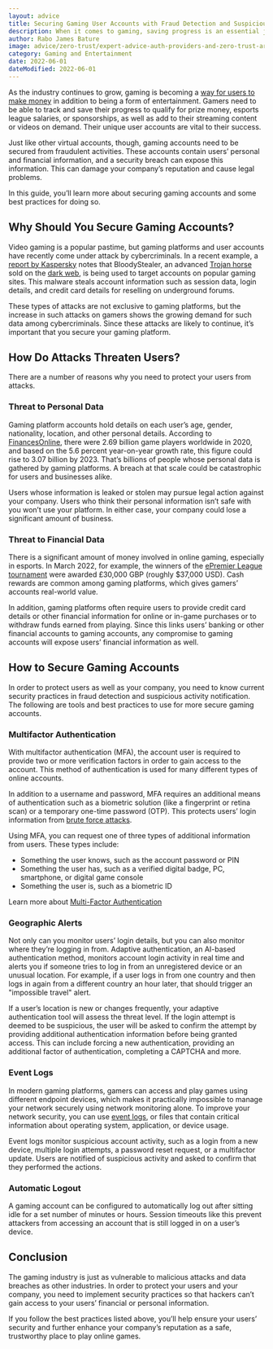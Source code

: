 ```yaml
---
layout: advice
title: Securing Gaming User Accounts with Fraud Detection and Suspicious Activity Notification
description: When it comes to gaming, saving progress is an essential job. Gaming user accounts do that and much more. However, just like any other virtual account, gaming accounts need to be secured from fraudulent activity as well. In this guide, learn about the significance of securing gaming accounts and the ways in which it can be done.
author: Rabo James Bature
image: advice/zero-trust/expert-advice-auth-providers-and-zero-trust-architecture-header-image.png
category: Gaming and Entertainment
date: 2022-06-01
dateModified: 2022-06-01
---
```


As the industry continues to grow, gaming is becoming a [way for users to make money](https://www.teknosassociates.com/how-do-professional-gamers-make-money/) in addition to being a form of entertainment. Gamers need to be able to track and save their progress to qualify for prize money, esports league salaries, or sponsorships, as well as add to their streaming content or videos on demand. Their unique user accounts are vital to their success.

Just like other virtual accounts, though, gaming accounts need to be secured from fraudulent activities. These accounts contain users’ personal and financial information, and a security breach can expose this information. This can damage your company’s reputation and cause legal problems.

In this guide, you’ll learn more about securing gaming accounts and some best practices for doing so.

## Why Should You Secure Gaming Accounts?
 
Video gaming is a popular pastime, but gaming platforms and user accounts have recently come under attack by cybercriminals. In a recent example, a [report by Kaspersky](https://www.kaspersky.com/about/press-releases/2021_bloodystealer-new-advanced-stealer-targets-accounts-of-popular-online-gaming-platforms) notes that BloodyStealer, an advanced [Trojan horse](https://us.norton.com/internetsecurity-malware-what-is-a-trojan.html) sold on the [dark web](https://www.avast.com/c-dark-web), is being used to target accounts on popular gaming sites. This malware steals account information such as session data, login details, and credit card details for reselling on underground forums.

These types of attacks are not exclusive to gaming platforms, but the increase in such attacks on gamers shows the growing demand for such data among cybercriminals. Since these attacks are likely to continue, it’s important that you secure your gaming platform.

## How Do Attacks Threaten Users?

There are a number of reasons why you need to protect your users from attacks.

### Threat to Personal Data

Gaming platform accounts hold details on each user’s age, gender, nationality, location, and other personal details. According to [FinancesOnline](https://financesonline.com/number-of-gamers-worldwide/), there were 2.69 billion game players worldwide in 2020, and based on the 5.6 percent year-on-year growth rate, this figure could rise to 3.07 billion by 2023. That’s billions of people whose personal data is gathered by gaming platforms. A breach at that scale could be catastrophic for users and businesses alike.

Users whose information is leaked or stolen may pursue legal action against your company. Users who think their personal information isn’t safe with you won’t use your platform. In either case, your company could lose a significant amount of business.

### Threat to Financial Data

There is a significant amount of money involved in online gaming, especially in esports. In March 2022, for example, the winners of the [ePremier League tournament](https://www.skysports.com/football/news/11095/12576565/norwich-city-crowned-2021-22-epremier-league-champions) were awarded £30,000 GBP (roughly $37,000 USD). Cash rewards are common among gaming platforms, which gives gamers’ accounts real-world value.

In addition, gaming platforms often require users to provide credit card details or other financial information for online or in-game purchases or to withdraw funds earned from playing. Since this links users’ banking or other financial accounts to gaming accounts, any compromise to gaming accounts will expose users’ financial information as well.

## How to Secure Gaming Accounts

In order to protect users as well as your company, you need to know current security practices in fraud detection and suspicious activity notification. The following are tools and best practices to use for more secure gaming accounts.

### Multifactor Authentication

With multifactor authentication (MFA), the account user is required to provide two or more verification factors in order to gain access to the account. This method of authentication is used for many different types of online accounts.

In addition to a username and password, MFA requires an additional means of authentication such as a biometric solution (like a fingerprint or retina scan) or a temporary one-time password (OTP). This protects users’ login information from [brute force attacks](https://www.kaspersky.com/resource-center/definitions/brute-force-attack).

Using MFA, you can request one of three types of additional information from users. These types include: 

* Something the user knows, such as the account password or PIN
* Something the user has, such as a verified digital badge, PC, smartphone, or digital game console
* Something the user is, such as a biometric ID

Learn more about [Multi-Factor Authentication](/learn/expert-advice/authentication/multi-factor-authentication)

### Geographic Alerts

Not only can you monitor users’ login details, but you can also monitor where they’re logging in from. Adaptive authentication, an AI-based authentication method, monitors account login activity in real time and alerts you if someone tries to log in from an unregistered device or an unusual location. For example, if a user logs in from one country and then logs in again from a different country an hour later, that should trigger an "impossible travel" alert.

If a user’s location is new or changes frequently, your adaptive authentication tool will assess the threat level. If the login attempt is deemed to be suspicious, the user will be asked to confirm the attempt by providing additional authentication information before being granted access. This can include forcing a new authentication, providing an additional factor of authentication, completing a CAPTCHA and more.

### Event Logs

In modern gaming platforms, gamers can access and play games using different endpoint devices, which makes it practically impossible to manage your network securely using network monitoring alone. To improve your network security, you can use [event logs](https://www.techopedia.com/definition/25410/event-log-networking), or files that contain critical information about operating system, application, or device usage.

Event logs monitor suspicious account activity, such as a login from a new device, multiple login attempts, a password reset request, or a multifactor update. Users are notified of suspicious activity and asked to confirm that they performed the actions.
  
### Automatic Logout

A gaming account can be configured to automatically log out after sitting idle for a set number of minutes or hours. Session timeouts like this prevent attackers from accessing an account that is still logged in on a user’s device.

## Conclusion 

The gaming industry is just as vulnerable to malicious attacks and data breaches as other industries. In order to protect your users and your company, you need to implement security practices so that hackers can’t gain access to your users’ financial or personal information.

If you follow the best practices listed above, you’ll help ensure your users’ security and further enhance your company’s reputation as a safe, trustworthy place to play online games.

